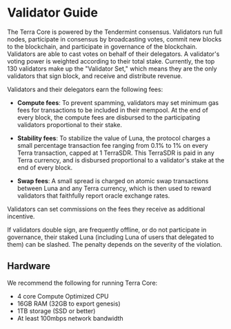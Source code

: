 # Validator Guide

The Terra Core is powered by the Tendermint consensus. Validators run full nodes, participate in consensus by broadcasting votes, commit new blocks to the blockchain, and participate in governance of the blockchain. Validators are able to cast votes on behalf of their delegators. A validator's voting power is weighted according to their total stake. Currently, the top 130 validators make up the "Validator Set," which means they are the only validators that sign block, and receive and distribute revenue.

Validators and their delegators earn the following fees:

- **Compute fees**: To prevent spamming, validators may set minimum gas fees for transactions to be included in their mempool. At the end of every block, the compute fees are disbursed to the participating validators proportional to their stake.

- **Stability fees**: To stabilize the value of Luna, the protocol charges a small percentage transaction fee ranging from 0.1% to 1% on every Terra transaction, capped at 1 TerraSDR. This TerraSDR is paid in any Terra currency, and is disbursed proportional to a validator's stake at the end of every block.

- **Swap fees**: A small spread is charged on atomic swap transactions between Luna and any Terra currency, which is then used to reward validators that faithfully report oracle exchange rates.

Validators can set commissions on the fees they receive as additional incentive.

If validators double sign, are frequently offline, or do not participate in governance, their staked Luna (including Luna of users that delegated to them) can be slashed. The penalty depends on the severity of the violation.

## Hardware

We recommend the following for running Terra Core:

- 4 core Compute Optimized CPU
- 16GB RAM (32GB to export genesis)
- 1TB storage (SSD or better)
- At least 100mbps network bandwidth
